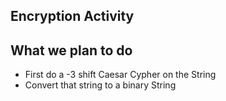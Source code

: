 ## Encryption Activity
## What we plan to do
- First do a -3 shift Caesar Cypher on the String
- Convert that string to a binary String
